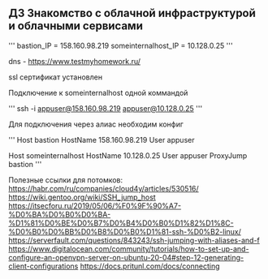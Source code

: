 ## ДЗ Знакомство с облачной инфраструктурой и облачными сервисами

'''
bastion_IP = 158.160.98.219
someinternalhost_IP = 10.128.0.25
'''

dns - https://www.testmyhomework.ru/

ssl сертификат установлен

Подключение к someinternalhost одной коммандой

'''
ssh -i appuser@158.160.98.219 appuser@10.128.0.25
'''

Для подключения через алиас необходим конфиг

'''
Host bastion
  HostName 158.160.98.219
  User appuser

Host someinternalhost
  HostName 10.128.0.25
  User appuser
  ProxyJump bastion
'''

Полезные ссылки для потомков:
https://habr.com/ru/companies/cloud4y/articles/530516/
https://wiki.gentoo.org/wiki/SSH_jump_host
https://itsecforu.ru/2019/05/06/%F0%9F%90%A7-%D0%BA%D0%B0%D0%BA-%D1%81%D0%BE%D0%B7%D0%B4%D0%B0%D1%82%D1%8C-%D0%B0%D0%BB%D0%B8%D0%B0%D1%81-ssh-%D0%B2-linux/
https://serverfault.com/questions/843243/ssh-jumping-with-aliases-and-f
https://www.digitalocean.com/community/tutorials/how-to-set-up-and-configure-an-openvpn-server-on-ubuntu-20-04#step-12-generating-client-configurations
https://docs.pritunl.com/docs/connecting
